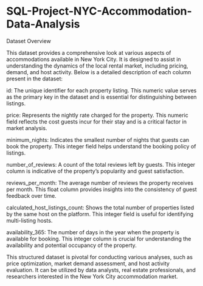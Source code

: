 # SQL-Project-NYC-Accommodation-Data-Analysis

Dataset Overview 

 
This dataset provides a comprehensive look at various aspects of accommodations available in 
New York City. It is designed to assist in understanding the dynamics of the local rental market, 
including pricing, demand, and host activity. Below is a detailed description of each column 
present in the dataset: 

 

id: The unique identifier for each property listing. This numeric value serves as the primary key 
in the dataset and is essential for distinguishing between listings. 

 

price: Represents the nightly rate charged for the property. This numeric field reflects the cost 
guests incur for their stay and is a critical factor in market analysis. 

 

minimum_nights: Indicates the smallest number of nights that guests can book the property. This 
integer field helps understand the booking policy of listings. 

 

number_of_reviews: A count of the total reviews left by guests. This integer column is 
indicative of the property’s popularity and guest satisfaction. 

 

reviews_per_month: The average number of reviews the property receives per month. This float 
column provides insights into the consistency of guest feedback over time. 

 

calculated_host_listings_count: Shows the total number of properties listed by the same host on 
the platform. This integer field is useful for identifying multi-listing hosts. 


availability_365: The number of days in the year when the property is available for booking. 
This integer column is crucial for understanding the availability and potential occupancy of the 
property. 

This structured dataset is pivotal for conducting various analyses, such as price optimization, 
market demand assessment, and host activity evaluation. It can be utilized by data analysts, real 
estate professionals, and researchers interested in the New York City accommodation market. 
